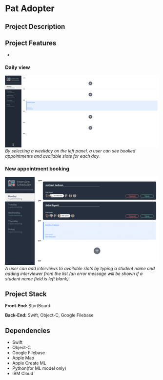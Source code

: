 # Pat Adopter
## Project Description


## Project Features
- 

### Daily view
!['booked-slots-available'](https://github.com/JunqiDu/scheduler/blob/master/docs/scheduler-dayView.png)
_By selecting a weekday on the left panel, a user can see booked appointments and available slots for each day._

### New appointment booking
!['book-new-apt'](https://github.com/JunqiDu/scheduler/blob/master/docs/new-appointment.png)
_A user can add interviews to available slots by typing a student name and adding interviewer from the list (an error message will be shown if a student name field is left blank)._

## Project Stack

__Front-End:__ StortBoard

__Back-End:__ Swift, Object-C, Google Filebase

## Dependencies
- Swift
- Object-C
- Google Filebase
- Apple Map
- Apple Create ML
- Python(for ML model only)
- IBM Cloud
